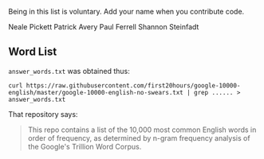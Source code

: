 Being in this list is voluntary. Add your name when you contribute code.

Neale Pickett
Patrick Avery
Paul Ferrell
Shannon Steinfadt

Word List
---------

`answer_words.txt` was obtained thus:

    curl https://raw.githubusercontent.com/first20hours/google-10000-english/master/google-10000-english-no-swears.txt | grep ...... > answer_words.txt

That repository says:

> This repo contains a list of the 10,000 most common English words in order of frequency, as determined by n-gram frequency analysis of the Google's Trillion Word Corpus.
